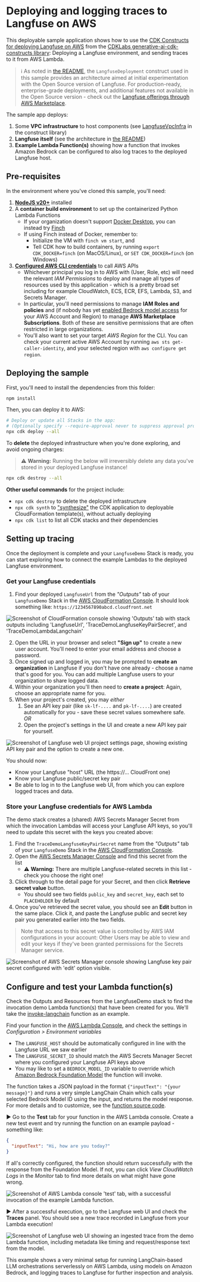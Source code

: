 # Deploying and logging traces to Langfuse on AWS

This deployable sample application shows how to use the [CDK Constructs for deploying Langfuse on AWS](https://github.com/awslabs/generative-ai-cdk-constructs/tree/main/src/patterns/gen-ai/langfuse-deployment) from the [CDKLabs generative-ai-cdk-constructs library](https://github.com/awslabs/generative-ai-cdk-constructs): Deploying a Langfuse environment, and sending traces to it from AWS Lambda.

> :information_source: As noted in [the README](https://github.com/awslabs/generative-ai-cdk-constructs/tree/main/src/patterns/gen-ai/langfuse-deployment/README.md), the `LangfuseDeployment` construct used in this sample provides an architecture aimed at initial experimentation with the Open Source version of Langfuse. For production-ready, enterprise-grade deployments, and additional features not available in the Open Source version - check out the [Langfuse offerings through AWS Marketplace](https://aws.amazon.com/marketplace/seller-profile?id=seller-nmyz7ju7oafxu).

The sample app deploys:
1. Some **VPC infrastructure** to host components (see [LangfuseVpcInfra](https://github.com/awslabs/generative-ai-cdk-constructs/tree/main/apidocs/classes/LangfuseVpcInfra) in the construct library)
2. **Langfuse itself** (see the architecture in [the README](https://github.com/awslabs/generative-ai-cdk-constructs/tree/main/src/patterns/gen-ai/langfuse-deployment/README.md))
3. **Example Lambda Function(s)** showing how a function that invokes Amazon Bedrock can be configured to also log traces to the deployed Langfuse host.

## Pre-requisites

In the environment where you've cloned this sample, you'll need:

1. **[NodeJS v20+](https://nodejs.org/en)** installed
2. A **container build environment** to set up the containerized Python Lambda Functions
    - If your organization doesn't support [Docker Desktop](https://www.docker.com/products/docker-desktop/), you can instead try [Finch](https://runfinch.com/)
    - If using Finch instead of Docker, remember to:
        - Initialize the VM with `finch vm start`, and
        - Tell CDK how to build containers, by running `export CDK_DOCKER=finch` (on MacOS/Linux), or `SET CDK_DOCKER=finch` (on Windows)
3. **[Configured AWS CLI credentials](https://docs.aws.amazon.com/cli/latest/userguide/cli-chap-configure.html)** to call AWS APIs
    - Whichever principal you log in to AWS with (User, Role, etc) will need the relevant *IAM Permissions* to deploy and manage all types of resources used by this application - which is a pretty broad set including for example CloudWatch, ECS, ECR, EFS, Lambda, S3, and Secrets Manager.
    - In particular, you'll need permissions to manage **IAM Roles and policies** and (if nobody has yet [enabled Bedrock model access](https://docs.aws.amazon.com/bedrock/latest/userguide/model-access.html) for your AWS Account and Region) to manage **AWS Marketplace Subscriptions**. Both of these are sensitive permissions that are often restricted in large organizations.
    - You'll also want to set your target *AWS Region* for the CLI. You can check your current active AWS Account by running `aws sts get-caller-identity`, and your selected region with `aws configure get region`.

## Deploying the sample

First, you'll need to install the dependencies from this folder:

```bash
npm install
```

Then, you can deploy it to AWS:

```bash
# Deploy or update all Stacks in the app:
# (Optionally specify --require-approval never to suppress approval prompts)
npx cdk deploy --all
```

To **delete** the deployed infrastructure when you're done exploring, and avoid ongoing charges:

> ⚠️ **Warning:** Running the below will irreversibly delete any data you've stored in your deployed Langfuse instance!

```bash
npx cdk destroy --all
```

**Other useful commands** for the project include:
- `npx cdk destroy` to delete the deployed infrastructure
- `npx cdk synth` to ["synthesize"](https://docs.aws.amazon.com/cdk/v2/guide/configure-synth.html) the CDK application to deployable CloudFormation template(s), without actually deploying
- `npx cdk list` to list all CDK stacks and their dependencies


## Setting up tracing

Once the deployment is complete and your `LangfuseDemo` Stack is ready, you can start exploring how to connect the example Lambdas to the deployed Langfuse environment.

### Get your Langfuse credentials

1. Find your deployed `LangfuseUrl` from the *"Outputs"* tab of your `LangfuseDemo` Stack in the [AWS CloudFormation Console](https://console.aws.amazon.com/cloudformation/home). It should look something like: `https://1234567890abcd.cloudfront.net`

![](./docs/CFn-Outputs.png "Screenshot of CloudFormation console showing 'Outputs' tab with stack outputs including 'LangfuseUrl', 'TraceDemoLangfuseKeyPairSecret', and 'TraceDemoLambdaLangchain'")

2. Open the URL in your browser and select **"Sign up"** to create a new user account. You'll need to enter your email address and choose a password.
3. Once signed up and logged in, you may be prompted to **create an organization** in Langfuse if you don't have one already - choose a name that's good for you. You can add multiple Langfuse users to your organization to share logged data.
4. Within your organization you'll then need to **create a project**: Again, choose an appropriate name for you.
5. When your project's created, you may *either*
    1. See an API key pair (like `sk-lf-....` and `pk-lf-....`) are created automatically for you - save these secret values somewhere safe. *OR*
    2. Open the project's settings in the UI and create a new API key pair for yourself.

![](./docs/Langfuse-Keys-Setup.png "Screenshot of Langfuse web UI project settings page, showing existing API key pair and the option to create a new one.")

You should now:
- Know your Langfuse "host" URL (the https://... CloudFront one)
- Know your Langfuse public/secret key pair
- Be able to log in to the Langfuse web UI, from which you can explore logged traces and data.


### Store your Langfuse credentials for AWS Lambda

The demo stack creates a (shared) AWS Secrets Manager Secret from which the invocation Lambdas will access your Langfuse API keys, so you'll need to update this secret with the keys you created above:

1. Find the `TraceDemoLangfuseKeyPairSecret` name from the *"Outputs"* tab of your `LangfuseDemo` Stack in the [AWS CloudFormation Console](https://console.aws.amazon.com/cloudformation/home).
2. Open the [AWS Secrets Manager Console](https://console.aws.amazon.com/secretsmanager/listsecrets) and find this secret from the list
    - ⚠️ **Warning:** There are multiple Langfuse-related secrets in this list - check you choose the right one!
3. Click through to the detail page for your Secret, and then click **Retrieve secret value** button.
    - You should see two fields `public_key` and `secret_key`, each set to `PLACEHOLDER` by default
4. Once you've retrieved the secret value, you should see an **Edit** button in the same place. Click it, and paste the Langfuse public and secret key pair you generated earlier into the two fields.

> Note that access to this secret value is controlled by AWS IAM configurations in your account: Other Users may be able to view and edit your keys if they've been granted permissions for the Secrets Manager service.

![](./docs/Secrets-Manager-Update.png "Screenshot of AWS Secrets Manager console showing Langfuse key pair secret configured with 'edit' option visible.")


## Configure and test your Lambda function(s)

Check the Outputs and Resources from the LangfuseDemo stack to find the invocation demo Lambda function(s) that have been created for you. We'll take the [invoke-langchain](./assets/functions/invoke-langchain/index.py) function as an example.

Find your function in the [AWS Lambda Console](https://console.aws.amazon.com/lambda/home?#/functions), and check the settings in *Configuration > Environment variables*
- The `LANGFUSE_HOST` should be automatically configured in line with the Langfuse URL we saw earlier
- The `LANGFUSE_SECRET_ID` should match the AWS Secrets Manager Secret where you configured your Langfuse API keys above
- You may like to set a `BEDROCK_MODEL_ID` variable to override which [Amazon Bedrock Foundation Model](https://docs.aws.amazon.com/bedrock/latest/userguide/models-supported.html) the function will invoke.

The function takes a JSON payload in the format `{"inputText": "{your message}"}` and runs a very simple LangChain Chain which calls your selected Bedrock Model ID using the input, and returns the model response. For more details and to customize, see the [function source code](./assets/functions/invoke-langchain/index.py).

▶️ Go to the **Test** tab for your function in the AWS Lambda console. Create a new test event and try running the function on an example payload - something like:

```json
{
  "inputText": "Hi, how are you today?"
}
```

If all's correctly configured, the function should return successfully with the response from the Foundation Model. If not, you can click *View CloudWatch Logs* in the *Monitor* tab to find more details on what might have gone wrong.

![](./docs/Testing-Langchain-Demo-Lambda.png "Screenshot of AWS Lambda console 'test' tab, with a successful invocation of the example Lambda function.")

▶️ After a successful execution, go to the Langfuse web UI and check the **Traces** panel. You should see a new trace recorded in Langfuse from your Lambda execution!

![](./docs/Langfuse-Langchain-Trace.png "Screenshot of Langfuse web UI showing an ingested trace from the demo Lambda function, including metadata like timing and request/response text from the model.")

This example shows a very minimal setup for running LangChain-based LLM orchestrations serverlessly on AWS Lambda, using models on Amazon Bedrock, and logging traces to Langfuse for further inspection and analysis.
